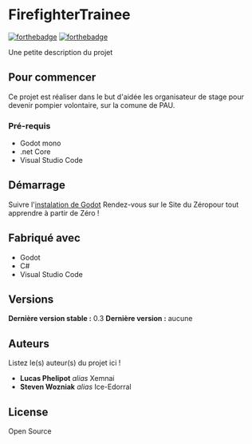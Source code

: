 # FirefighterTrainee


[![forthebadge](https://forthebadge.com/images/badges/made-with-c-sharp.svg)](http://forthebadge.com)  [![forthebadge](https://forthebadge.com/images/badges/powered-by-energy-drinks.svg)](http://forthebadge.com)

Une petite description du projet

## Pour commencer

Ce projet est réaliser dans le but d'aidée les organisateur de stage pour devenir pompier volontaire, sur la comune de PAU.

### Pré-requis

- Godot mono
- .net Core
- Visual Studio Code
## Démarrage

Suivre l'<a href="https://docs.godotengine.org/fr/stable/getting_started/scripting/c_sharp/c_sharp_basics.html">instalation de Godot</a>
Rendez-vous sur le Site du Zéropour tout apprendre à partir de Zéro !


## Fabriqué avec

* Godot
* C#
* Visual Studio Code

## Versions

**Dernière version stable :** 0.3
**Dernière version :** aucune


## Auteurs
Listez le(s) auteur(s) du projet ici !
* **Lucas Phelipot** _alias_ Xemnai
* **Steven Wozniak** _alias_ Ice-Edorral

## License

Open Source

